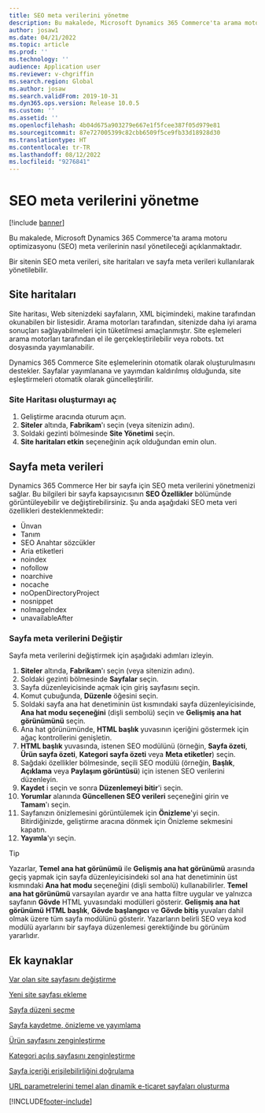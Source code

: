 ```yaml
---
title: SEO meta verilerini yönetme
description: Bu makalede, Microsoft Dynamics 365 Commerce'ta arama motoru optimizasyonu (SEO) meta verilerinin nasıl yönetileceği açıklanmaktadır.
author: josaw1
ms.date: 04/21/2022
ms.topic: article
ms.prod: ''
ms.technology: ''
audience: Application user
ms.reviewer: v-chgriffin
ms.search.region: Global
ms.author: josaw
ms.search.validFrom: 2019-10-31
ms.dyn365.ops.version: Release 10.0.5
ms.custom: ''
ms.assetid: ''
ms.openlocfilehash: 4b04d675a903279e667e1f5fcee387f05d979e81
ms.sourcegitcommit: 87e727005399c82cbb6509f5ce9fb33d18928d30
ms.translationtype: HT
ms.contentlocale: tr-TR
ms.lasthandoff: 08/12/2022
ms.locfileid: "9276841"
---
```

# <a name="manage-seo-metadata"></a>SEO meta verilerini yönetme

[!include [banner](includes/banner.md)]

Bu makalede, Microsoft Dynamics 365 Commerce'ta arama motoru optimizasyonu (SEO) meta verilerinin nasıl yönetileceği açıklanmaktadır.

Bir sitenin SEO meta verileri, site haritaları ve sayfa meta verileri kullanılarak yönetilebilir.
    
## <a name="site-maps"></a>Site haritaları

Site haritası, Web sitenizdeki sayfaların, XML biçimindeki, makine tarafından okunabilen bir listesidir. Arama motorları tarafından, sitenizde daha iyi arama sonuçları sağlayabilmeleri için tüketilmesi amaçlanmıştır. Site eşlemeleri arama motorları tarafından el ile gerçekleştirilebilir veya robots. txt dosyasında yayımlanabilir.

Dynamics 365 Commerce Site eşlemelerinin otomatik olarak oluşturulmasını destekler. Sayfalar yayımlanana ve yayımdan kaldırılmış olduğunda, site eşleştirmeleri otomatik olarak güncelleştirilir.

### <a name="turn-on-site-map-generation"></a>Site Haritası oluşturmayı aç

1. Geliştirme aracında oturum açın.
1. **Siteler** altında, **Fabrikam**'ı seçin (veya sitenizin adını).
1. Soldaki gezinti bölmesinde **Site Yönetimi** seçin.
1. **Site haritaları etkin** seçeneğinin açık olduğundan emin olun.

## <a name="page-metadata"></a>Sayfa meta verileri

Dynamics 365 Commerce Her bir sayfa için SEO meta verilerini yönetmenizi sağlar. Bu bilgileri bir sayfa kapsayıcısının **SEO Özellikler** bölümünde görüntüleyebilir ve değiştirebilirsiniz. Şu anda aşağıdaki SEO meta veri özellikleri desteklenmektedir:

- Ünvan
- Tanım
- SEO Anahtar sözcükler
- Aria etiketleri
- noindex
- nofollow
- noarchive
- nocache
- noOpenDirectoryProject
- nosnippet
- noImageIndex
- unavailableAfter

### <a name="modify-page-metadata"></a>Sayfa meta verilerini Değiştir

Sayfa meta verilerini değiştirmek için aşağıdaki adımları izleyin.
1. **Siteler** altında, **Fabrikam**'ı seçin (veya sitenizin adını).
1. Soldaki gezinti bölmesinde **Sayfalar** seçin.
1. Sayfa düzenleyicisinde açmak için giriş sayfasını seçin.
1. Komut çubuğunda, **Düzenle** öğesini seçin.
1. Soldaki sayfa ana hat denetiminin üst kısmındaki sayfa düzenleyicisinde, **Ana hat modu seçeneğini** (dişli sembolü) seçin ve **Gelişmiş ana hat görünümünü** seçin.
1. Ana hat görünümünde, **HTML başlık** yuvasının içeriğini göstermek için ağaç kontrollerini genişletin.
1. **HTML başlık** yuvasında, istenen SEO modülünü (örneğin, **Sayfa özeti**, **Ürün sayfa özeti**, **Kategori sayfa özeti** veya **Meta etiketler**) seçin.
1. Sağdaki özellikler bölmesinde, seçili SEO modülü (örneğin, **Başlık**, **Açıklama** veya **Paylaşım görüntüsü**) için istenen SEO verilerini düzenleyin.
1. **Kaydet** i seçin ve sonra **Düzenlemeyi bitir**'i seçin.
1. **Yorumlar** alanında **Güncellenen SEO verileri** seçeneğini girin ve **Tamam**'ı seçin.
1. Sayfanızın önizlemesini görüntülemek için **Önizleme**'yi seçin. Bitirdiğinizde, geliştirme aracına dönmek için Önizleme sekmesini kapatın.
1. **Yayımla**'yı seçin.

> [!TIP]
> Yazarlar, **Temel ana hat görünümü** ile **Gelişmiş ana hat görünümü** arasında geçiş yapmak için sayfa düzenleyicisindeki sol ana hat denetiminin üst kısmındaki **Ana hat modu** seçeneğini (dişli sembolü) kullanabilirler. **Temel ana hat görünümü** varsayılan ayardır ve ana hatta filtre uygular ve yalnızca sayfanın **Gövde** HTML yuvasındaki modülleri gösterir. **Gelişmiş ana hat görünümü** **HTML başlık**, **Gövde başlangıcı** ve **Gövde bitiş** yuvaları dahil olmak üzere tüm sayfa modülünü gösterir. Yazarların belirli SEO veya kod modülü ayarlarını bir sayfaya düzenlemesi gerektiğinde bu görünüm yararlıdır.

## <a name="additional-resources"></a>Ek kaynaklar

[Var olan site sayfasını değiştirme](modify-existing-page.md)

[Yeni site sayfası ekleme](add-new-page.md)

[Sayfa düzeni seçme](select-page-layouts.md)

[Sayfa kaydetme, önizleme ve yayımlama](save-preview-publish-page.md)

[Ürün sayfasını zenginleştirme](enrich-product-page.md)

[Kategori açılış sayfasını zenginleştirme](enrich-category-page.md)

[Sayfa içeriği erişilebilirliğini doğrulama](verify-accessibility.md)

[URL parametrelerini temel alan dinamik e-ticaret sayfaları oluşturma](create-dynamic-pages.md)


[!INCLUDE[footer-include](../includes/footer-banner.md)]
